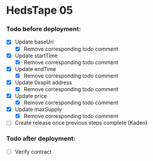 # HedsTape 05

### Todo before deployment:

- [x] Update baseUri
  - [x] Remove corresponding todo comment
- [x] Update startTime
  - [x] Remove corresponding todo comment
- [x] Update endTime
  - [x] Remove corresponding todo comment
- [x] Update 0xsplit address
  - [x] Remove corresponding todo comment
- [x] Update price
  - [x] Remove corresponding todo comment
- [x] Update maxSupply
  - [x] Remove corresponding todo comment
- [ ] Create release once previous steps complete (Kaden)

### Todo after deployment:

- [ ] Verify contract
